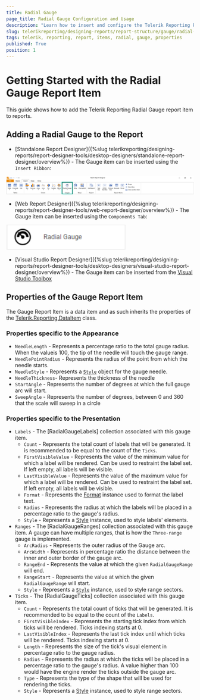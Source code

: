 ```yaml
---
title: Radial Gauge
page_title: Radial Gauge Configuration and Usage
description: "Learn how to insert and configure the Telerik Reporting Radial Gauge used to express data as a velocity, and the built-in variants - Simple and Three-range."
slug: telerikreporting/designing-reports/report-structure/gauge/radial-gauge
tags: telerik, reporting, report, items, radial, gauge, properties
published: True
position: 1
---
```



# Getting Started with the Radial Gauge Report Item


This guide shows how to add the Telerik Reporting Radial Gauge report item to reports.

## Adding a Radial Gauge to the Report

- [Standalone Report Designer]({%slug telerikreporting/designing-reports/report-designer-tools/desktop-designers/standalone-report-designer/overview%}) - The Gauge item can be inserted using the `Insert Ribbon`:

![An image of the Standalone Report Designer Insert Ribbon with the Gauge Report Item](../images/standalone-ribbon-gauge-item.png)

- [Web Report Designer]({%slug telerikreporting/designing-reports/report-designer-tools/web-report-designer/overview%}) - The Gauge item can be inserted using the `Components Tab`:

![An image of the Web Report Designer Components Tab with the Gauge Report Item](../images/web-report-designer-gauge-component.png)

- [Visual Studio Report Designer]({%slug telerikreporting/designing-reports/report-designer-tools/desktop-designers/visual-studio-report-designer/overview%}) - The Gauge item can be inserted from the [Visual Studio Toolbox](https://learn.microsoft.com/en-us/visualstudio/ide/reference/toolbox)

## Properties of the Gauge Report Item

The Gauge Report Item is a data item and as such inherits the properties of the [Telerik.Reporting.DataItem](/api/telerik.reporting.dataitem) class.

### Properties specific to the Appearance

- `NeedleLength` - Represents a percentage ratio to the total gauge radius. When the valueis 100, the tip of the needle will touch the gauge range.
- `NeedlePointRadius` - Represents the radius of the point from which the needle starts.
- `NeedleStyle` - Represents a [`Style`](/api/telerik.reporting.drawing.style) object for the gauge needle.
- `NeedleThickness`- Represents the thickness of the needle
- `StartAngle` - Represents the number of degrees at which the full gauge arc will start.
- `SweepAngle` - Represents the number of degrees, between 0 and 360 that the scale will sweep in a circle

### Properties specific to the Presentation

- `Labels` - The [RadialGaugeLabels] collection associated with this gauge item.
	- `Count` - Represents the total count of labels that will be generated. It is recommended to be equal to the count of the `Ticks`.
	- `FirstVisibleValue` - Represents the value of the minimum value for which a label will be rendered. Can be used to restraint the label set. If left empty, all labels will be visible.
	- `LastVisibleValue` - Represents the value of the maximum value for which a label will be rendered. Can be used to restraint the label set. If left empty, all labels will be visible.
	- `Format` - Represents the [Format](/api/telerik.reporting.textitembase#Telerik_Reporting_TextItemBase_Format) instance used to format the label text.
	- `Radius` - Represents the radius at which the labels will be placed in a percentage ratio to the gauge's radius.
	- `Style` - Represents a [Style](/api/telerik.reporting.drawing.style) instance, used to style labels' elements.
- `Ranges` - The [RadialGaugeRanges] collection associated with this gauge item. A gauge can have multiple ranges, that is how the `Three-range` gauge is implemented.
	- `ArcRadius` - Represents the outer radius of the Gauge arc.
	- `ArcWidth` - Represents in percentage ratio the distance between the inner and outer border of the gauge arc.
	- `RangeEnd` - Represents the value at which the given `RadialGaugeRange` will end.
	- `RangeStart` - Represents the value at which the given `RadialGaugeRange` will start.
	- `Style` - Represents a [`Style`](/api/telerik.reporting.drawing.style) instance, used to style range sectors.
- `Ticks` - The [RadialGaugeTicks] collection associated with this gauge item.
	- `Count` - Represents the total count of ticks that will be generated. It is recommended to be equal to the count of the `Labels`.
	- `FirstVisibleIndex` - Represents the starting tick index from which ticks will be rendered. Ticks indexing starts at 0.
	- `LastVisibleIndex` - Represents the last tick index until which ticks will be rendered. Ticks indexing starts at 0.
	- `Length` - Represents the size of the tick's visual element in percentage ratio to the gauge radius.
	- `Radius` - Represents the radius at which the ticks will be placed in a percentage ratio to the gauge's radius. A value higher than 100 would have the engine render the ticks outside the gauge arc.
	- `Type` - Represents the type of the shape that will be used for rendering the ticks.
	- `Style` - Represents a [Style](/api/telerik.reporting.drawing.style) instance, used to style range sectors.